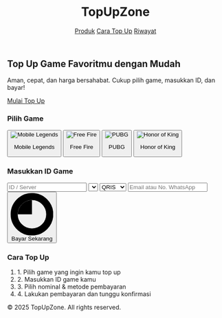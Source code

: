 <!DOCTYPE html>
<html lang="id">
<head>
  <meta charset="UTF-8">
  <meta name="viewport" content="width=device-width, initial-scale=1.0">
  <title>Top Up Game - Cepat & Murah</title>
  <link href="https://cdn.jsdelivr.net/npm/tailwindcss@2.2.19/dist/tailwind.min.css" rel="stylesheet">
  <style>
    #loader {
      display: none;
    }
  </style>
</head>
<body class="bg-gray-50 text-gray-800">
  <!-- Header -->
  <header class="bg-white shadow sticky top-0 z-50">
    <div class="max-w-7xl mx-auto px-4 py-4 flex items-center justify-between">
      <h1 class="text-2xl font-bold text-blue-600">TopUpZone</h1>
      <nav class="space-x-4">
        <a href="#produk" class="text-gray-600 hover:text-blue-600">Produk</a>
        <a href="#cara" class="text-gray-600 hover:text-blue-600">Cara Top Up</a>
        <a href="riwayat.php" class="text-gray-600 hover:text-blue-600">Riwayat</a>
      </nav>
    </div>
  </header>

  <!-- Hero -->
  <section class="bg-blue-600 text-white py-20 text-center">
    <div class="max-w-xl mx-auto px-4">
      <h2 class="text-4xl font-bold mb-4">Top Up Game Favoritmu dengan Mudah</h2>
      <p class="mb-6">Aman, cepat, dan harga bersahabat. Cukup pilih game, masukkan ID, dan bayar!</p>
      <a href="#produk" class="bg-white text-blue-600 font-semibold px-6 py-3 rounded-xl shadow hover:bg-gray-100 transition">Mulai Top Up</a>
    </div>
  </section>

  <!-- Produk -->
  <section id="produk" class="py-16">
    <div class="max-w-7xl mx-auto px-4">
      <h3 class="text-2xl font-bold text-center mb-10">Pilih Game</h3>
      <div class="grid grid-cols-2 md:grid-cols-4 gap-6">
        <button onclick="pilihGame('Mobile Legends')" class="bg-white shadow rounded-xl p-4 text-center hover:shadow-lg">
          <img src="https://pbs.twimg.com/media/GoK8MAPboAAig5Z?format=jpg&name=small" alt="Mobile Legends" class="w-full mb-3 rounded-xl shadow-md object-cover" />
          <p class="font-semibold">Mobile Legends</p>
        </button>
        <button onclick="pilihGame('Free Fire')" class="bg-white shadow rounded-xl p-4 text-center hover:shadow-lg">
          <img src="https://pbs.twimg.com/media/GoJm4hubAAEybsx?format=jpg&name=small" alt="Free Fire" class="w-full mb-3 rounded-xl shadow-md object-cover" />
          <p class="font-semibold">Free Fire</p>
        </button>
        <button onclick="pilihGame('PUBG')" class="bg-white shadow rounded-xl p-4 text-center hover:shadow-lg">
          <img src="https://pbs.twimg.com/media/GoJrHr8aUAAR9eu?format=jpg&name=small" alt="PUBG" class="w-full mb-3 rounded-xl shadow-md object-cover" />
          <p class="font-semibold">PUBG</p>
        </button>
        <button onclick="pilihGame('Honor of King')" class="bg-white shadow rounded-xl p-4 text-center hover:shadow-lg">
          <img src="https://pbs.twimg.com/media/GoJ0loEaQAAGKiL?format=jpg&name=small" alt="Honor of King" class="w-full mb-3 rounded-xl shadow-md object-cover" />
          <p class="font-semibold">Honor of King</p>
        </button>
      </div>
    </div>
  </section>
<!-- Form Top Up -->
<section id="form" class="py-16 bg-white hidden">
  <div class="max-w-lg mx-auto px-4">
    <h3 class="text-2xl font-bold text-center mb-8">Masukkan ID Game</h3>
    <form action="proses.php" method="POST" class="space-y-4" onsubmit="tampilkanLoader()">
      <input type="hidden" name="game" id="gameInput">
      <input type="text" name="id" placeholder="ID / Server" required class="w-full px-4 py-2 border rounded-xl" />
      <select id="nominalSelect" name="nominal" required class="w-full px-4 py-2 border rounded-xl"></select>
      <select name="method" required class="w-full px-4 py-2 border rounded-xl">
        <option value="QRIS">QRIS</option>
        <option value="Gopay">Gopay</option>
      </select>
      <input type="text" name="kontak" placeholder="Email atau No. WhatsApp" required class="w-full px-4 py-2 border rounded-xl" />
      <button type="submit" class="w-full bg-blue-600 text-white py-3 rounded-xl hover:bg-blue-700 flex justify-center items-center gap-2">
        <svg class="animate-spin h-5 w-5 mr-2 text-white hidden" id="spinner" xmlns="http://www.w3.org/2000/svg" fill="none" viewBox="0 0 24 24">
          <circle class="opacity-25" cx="12" cy="12" r="10" stroke="currentColor" stroke-width="4"></circle>
          <path class="opacity-75" fill="currentColor" d="M4 12a8 8 0 018-8v8H4z"></path>
        </svg>
        <span id="btnText">Bayar Sekarang</span>
      </button>
      <div id="loader" class="text-center text-blue-600 font-semibold hidden">Memproses pembayaran...</div>
    </form>
  </div>
</section>

<!-- Script untuk Form Dinamis -->
<script>
  const dataProduk = {
    "Mobile Legends": [
      { label: "3 Diamond - Rp1.000", value: 1000 },
      { label: "5 Diamond - Rp1.100", value: 1100 },
      { label: "86 Diamond - Rp22.000", value: 22000 },
      { label: "172 Diamond - Rp45.000", value: 30000 }
    ],
    "Free Fire": [
      { label: "5 Diamond - Rp1.500", value: 1500 },
      { label: "70 Diamond - Rp20.000", value: 20000 },
      { label: "140 Diamond - Rp39.000", value: 39000 }
    ],
    "PUBG": [
      { label: "60 UC - Rp10.000", value: 10000 },
      { label: "325 UC - Rp49.000", value: 49000 }
    ],
    "Honor of King": [
      { label: "10 Token - Rp5.000", value: 5000 },
      { label: "50 Token - Rp20.000", value: 20000 }
    ]
  };

  function pilihGame(nama) {
    document.getElementById('form').classList.remove('hidden');
    document.getElementById('gameInput').value = nama;
    const nominalSelect = document.getElementById('nominalSelect');
    nominalSelect.innerHTML = "";
    dataProduk[nama].forEach(item => {
      const option = document.createElement("option");
      option.value = item.value;
      option.textContent = item.label;
      nominalSelect.appendChild(option);
    });
    document.getElementById('form').scrollIntoView({ behavior: 'smooth' });
  }

  function tampilkanLoader() {
    document.getElementById('loader').classList.remove('hidden');
    document.getElementById('spinner').classList.remove('hidden');
    document.getElementById('btnText').textContent = "Memproses...";
  }
</script>

  <!-- Cara Top Up -->
  <section id="cara" class="bg-gray-100 py-16">
    <div class="max-w-3xl mx-auto px-4 text-center">
      <h3 class="text-2xl font-bold mb-8">Cara Top Up</h3>
      <ol class="space-y-4 text-left">
        <li>1. Pilih game yang ingin kamu top up</li>
        <li>2. Masukkan ID game kamu</li>
        <li>3. Pilih nominal & metode pembayaran</li>
        <li>4. Lakukan pembayaran dan tunggu konfirmasi</li>
      </ol>
    </div>
  </section>

  <!-- Footer -->
  <footer class="bg-white border-t py-6 text-center text-sm text-gray-500">
    &copy; 2025 TopUpZone. All rights reserved.
  </footer>

  <!-- Script -->
  <script>
    const dataProduk = {
      "Mobile Legends": [
        { label: "3 Diamond - Rp1.000", value: 1000 },
        { label: "5 Diamond - Rp1.100", value: 1100 },
        { label: "86 Diamond - Rp22.000", value: 22000 },
        { label: "172 Diamond - Rp45.000", value: 30000 }
      ],
      "Free Fire": [
        { label: "5 Diamond - Rp1.500", value: 1500 },
        { label: "70 Diamond - Rp20.000", value: 20000 },
        { label: "140 Diamond - Rp39.000", value: 39000 }
      ],
      "PUBG": [
        { label: "60 UC - Rp10.000", value: 10000 },
        { label: "325 UC - Rp49.000", value: 49000 }
      ],
      "Honor of King": [
        { label: "10 Token - Rp5.000", value: 5000 },
        { label: "50 Token - Rp20.000", value: 20000 }
      ]
    };

    function pilihGame(nama) {
      document.getElementById('gameInput').value = nama;
      const nominalSelect = document.getElementById('nominalSelect');
      nominalSelect.innerHTML = "";
      dataProduk[nama].forEach(item => {
        const option = document.createElement("option");
        option.value = item.value;
        option.textContent = item.label;
        nominalSelect.appendChild(option);
      });
      document.getElementById('form').scrollIntoView({ behavior: 'smooth' });
    }

    function tampilkanLoader() {
      document.getElementById('loader').classList.remove('hidden');
      document.getElementById('spinner').classList.remove('hidden');
      document.getElementById('btnText').textContent = "Memproses...";
    }
  </script>
</body>
</html>
